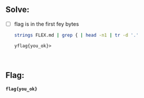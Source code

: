 ## Solve:

- [ ] flag is in the first fey bytes
    ```bash
    strings FLEX.md | grep { | head -n1 | tr -d '.'
    ```
    `yflag{you_ok}>`

<br>

## Flag:
**`flag{you_ok}`**
